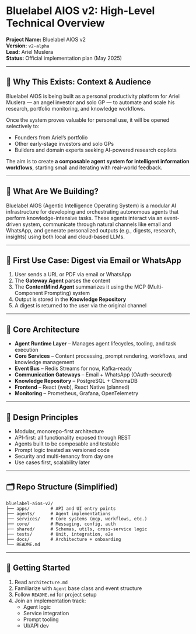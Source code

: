 # Bluelabel AIOS v2: High-Level Technical Overview

**Project Name:** Bluelabel AIOS v2  
**Version:** `v2-alpha`  
**Lead:** Ariel Muslera  
**Status:** Official implementation plan (May 2025)

---

## 🎯 Why This Exists: Context & Audience

Bluelabel AIOS is being built as a personal productivity platform for Ariel Muslera — an angel investor and solo GP — to automate and scale his research, portfolio monitoring, and knowledge workflows.

Once the system proves valuable for personal use, it will be opened selectively to:
- Founders from Ariel’s portfolio
- Other early-stage investors and solo GPs
- Builders and domain experts seeking AI-powered research copilots

The aim is to create **a composable agent system for intelligent information workflows**, starting small and iterating with real-world feedback.

---

## 🧠 What Are We Building?

Bluelabel AIOS (Agentic Intelligence Operating System) is a modular AI infrastructure for developing and orchestrating autonomous agents that perform knowledge-intensive tasks. These agents interact via an event-driven system, communicate through natural channels like email and WhatsApp, and generate personalized outputs (e.g., digests, research, insights) using both local and cloud-based LLMs.

---

## 🚀 First Use Case: Digest via Email or WhatsApp

1. User sends a URL or PDF via email or WhatsApp  
2. The **Gateway Agent** parses the content  
3. The **ContentMind Agent** summarizes it using the MCP (Multi-Component Prompting) system  
4. Output is stored in the **Knowledge Repository**  
5. A digest is returned to the user via the original channel

---

## 🧩 Core Architecture

- **Agent Runtime Layer** – Manages agent lifecycles, tooling, and task execution  
- **Core Services** – Content processing, prompt rendering, workflows, and knowledge management  
- **Event Bus** – Redis Streams for now, Kafka-ready  
- **Communication Gateways** – Email + WhatsApp (OAuth-secured)  
- **Knowledge Repository** – PostgreSQL + ChromaDB  
- **Frontend** – React (web), React Native (planned)  
- **Monitoring** – Prometheus, Grafana, OpenTelemetry

---

## 🧱 Design Principles

- Modular, monorepo-first architecture  
- API-first: all functionality exposed through REST  
- Agents built to be composable and testable  
- Prompt logic treated as versioned code  
- Security and multi-tenancy from day one  
- Use cases first, scalability later

---

## 🗂 Repo Structure (Simplified)

```
bluelabel-aios-v2/
├── apps/        # API and UI entry points
├── agents/      # Agent implementations
├── services/    # Core systems (mcp, workflows, etc.)
├── core/        # Messaging, config, auth
├── shared/      # Schemas, utils, cross-service logic
├── tests/       # Unit, integration, e2e
├── docs/        # Architecture + onboarding
└── README.md
```

---

## 👣 Getting Started

1. Read `architecture.md`  
2. Familiarize with `Agent` base class and event structure  
3. Follow `README.md` for project setup  
4. Join an implementation track:
   - Agent logic
   - Service integration
   - Prompt tooling
   - UI/API dev
